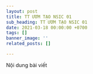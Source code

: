 ```yaml
---
layout: post
title: TT ƯƠM TẠO NSIC 01
sub_heading: TT ƯƠM TẠO NSIC 01
date: 2021-03-18 00:00:00 +0700
tags: []
banner_image: ''
related_posts: []

---
```

Nội dung bài viết